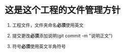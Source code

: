 # 这是这个工程的文件管理方针

1. 工程文件，文件夹命名**必须**使用英文

2. 提交更改**必须**添加说明(git commit -m "说明正文")

3. 符号**必须**使用英文半角符号